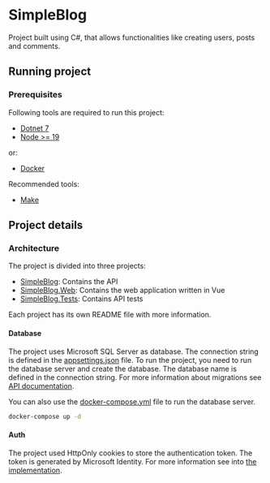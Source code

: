 # SimpleBlog

Project built using C#, that allows functionalities like creating users, posts and comments.

## Running project

### Prerequisites

Following tools are required to run this project:

- [Dotnet 7](https://dotnet.microsoft.com/en-us/download)
- [Node >= 19](https://nodejs.org/)

or:

- [Docker](https://www.docker.com/)

Recommended tools:

- [Make](https://www.gnu.org/software/make/)

## Project details

### Architecture

The project is divided into three projects:

- [SimpleBlog](./SimpleBlog): Contains the API
- [SimpleBlog.Web](./SimpleBlog.Web): Contains the web application written in Vue
- [SimpleBlog.Tests](./SimpleBlog.Tests): Contains API tests

Each project has its own README file with more information.

#### Database

The project uses Microsoft SQL Server as database. The connection string is defined in the [appsettings.json](./SimpleBlog/appsettings.json) file.
To run the project, you need to run the database server and create the database. The database name is defined in the connection string.
For more information about migrations see [API documentation](./SimpleBlog/README.md).

You can also use the [docker-compose.yml](./docker-compose.yml) file to run the database server.

```sh
docker-compose up -d
```

#### Auth

The project used HttpOnly cookies to store the authentication token. The token is generated by
Microsoft Identity. For more information see into [the implementation](./SimpleBlog/Utils/AuthSetup.cs).
